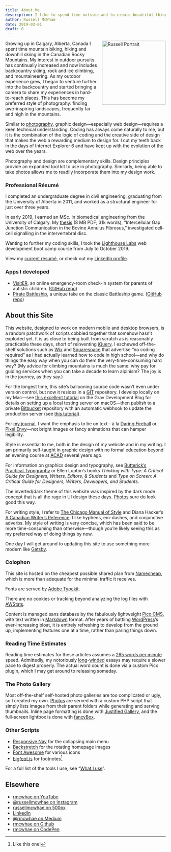 ```yaml
---
title: About Me
description: I like to spend time outside and to create beautiful things.
author: Russell McWhae
date: 2019-03-01
draft: 0
---
```


<img src="journal/assets/portraittransparent.png" alt="Russell Portrait" style="width: 200px; height: 200px; float: right; margin: 0 0 15px 15px;">Growing up in Calgary, Alberta, Canada I spent time mountain biking, hiking and downhill skiing in the Canadian Rocky Mountains. My interest in outdoor pursuits has continually increased and now includes backcountry skiing, rock and ice climbing, and mountaineering. As my outdoor experience grew, I began to venture further into the backcountry and started bringing a camera to share my experiences in hard-to-reach places. This has become my preferred style of photography: finding awe-inspiring landscapes, frequently far and high in the mountains.

Similar to [photography](/photography), graphic design—especially web design—requires a keen technical understanding. Coding has always come naturally to me, but it is the combination of the logic of coding and the creative side of design that makes the web a rewarding medium to design for. I cut my teeth back in the days of Internet Explorer 6 and have kept up with the evolution of the web over the years.

Photography and design are complementary skills. Design principles provide an expanded tool kit to use in photography. Similarly, being able to take photos allows me to readily incorporate them into my design work.

### Professional Résumé

I completed an undergraduate degree in civil engineering, graduating from the University of Alberta in 2011, and worked as a structural engineer for just over three years.

In early 2019, I earned an MSc. in biomedical engineering from the University of Calgary. My [thesis](/pdf/ucalgary_2019_mcwhae_russell.pdf) (8 MB PDF; 31k words), “Intercellular Gap Junction Communication in the Bovine Annulus Fibrosus,” investigated cell-cell signalling in the intervertebral disc.

Wanting to further my coding skills, I took the [Lighthouse Labs](https://www.lighthouselabs.ca) web development boot camp course from July to October 2019.

View my [current résumé](/pdf/mcwhae_russell_resume.pdf), or check out my [LinkedIn profile](https://www.linkedin.com/in/russellmcwhae/).

### Apps I developed

* [VisitER](https://visiter.herokuapp.com/), an online emergency-room check-in system for parents of autistic children. ([GitHub repo](https://github.com/hitony7/WaitTimes))
* [Pirate Battleship](http://battleship-lhl.herokuapp.com/), a unique take on the classic Battleship game. ([GitHub repo](https://github.com/rmcwhae/battleship))

## About this Site

This website, designed to work on modern mobile and desktop browsers, is a random patchwork of scripts cobbled together that somehow hasn’t exploded yet. It is as close to being built from scratch as is reasonably practicable these days, short of reinventing [jQuery](https://jquery.com). I eschewed off-the-shelf solutions such as [Wix](http://wix.com) and [Squarespace](http://squarespace.com) that advertise “no coding required” as I had actually learned how to code in high school—and why do things the easy way when you can do them the very-time-consuming hard way? (My advice for climbing mountains is much the same: why pay for guiding services when you can take a decade to learn alpinism? The joy is in the journey, as they say.)

For the longest time, this site’s ballooning source code wasn’t even under version control, but now it resides in a [GIT](https://git-scm.com) repository. I develop locally on my Mac—see [this excellent tutorial](https://getgrav.org/blog/macos-mojave-apache-multiple-php-versions) on the Grav Development Blog for details on setting up a local testing server on macOS—then publish to a private [Bitbucket](https://bitbucket.org/) repository with an automatic webhook to update the production server (see [this tutorial](https://getgrav.org/blog/developing-with-github-part-2)).

For [my journal](/journal), I want the emphasis to be on text—à la [Daring Fireball](https://daringfireball.net) or [Pixel Envy](https://pxlnv.com)—not bright images or fancy animations that can hamper legibility.

Style is essential to me, both in the design of my website and in my writing. I am primarily self-taught in graphic design with no formal education beyond an evening course at [ACAD](https://www.acad.ca) several years ago.

For information on graphics design and typography, see [Butterick’s Practical Typography](https://practicaltypography.com) or Ellen Lupton’s books _Thinking with Type: A Critical Guide for Designers, Writers, Editors, & Students_ and _Type on Screen: A Critical Guide for Designers, Writers, Developers, and Students_.

The inverted/dark theme of this website was inspired by the dark mode concept that is all the rage in UI design these days. [Photos](/photography) sure do look good this way.

For writing style, I refer to [The Chicago Manual of Style](https://www.chicagomanualofstyle.org/) and Diana Hacker’s [A Canadian Writer’s Reference](https://www.goodreads.com/book/show/888794.A_Canadian_Writer_s_Reference). I like hyphens, em-dashes, and conjunctive adverbs. My style of writing is very concise, which has been said to be more time-consuming than otherwise—though you’re likely seeing this as my preferred way of doing things by now.

One day I will get around to updating this site to use something more modern like [Gatsby](https://www.gatsbyjs.org/).

### Colophon

This site is hosted on the cheapest possible shared plan from [Namecheap](http://namecheap.com), which is more than adequate for the minimal traffic it receives.

Fonts are served by [Adobe Typekit](https://typekit.com).

There are no cookies or tracking beyond analyzing the log files with [AWStats](https://awstats.sourceforge.io).

Content is managed sans database by the fabulously lightweight [Pico CMS](http://picocms.org), with text written in [Markdown](https://daringfireball.net/projects/markdown/) format. After years of battling [WordPress](https://wordpress.org)’s ever-increasing bloat, it is entirely refreshing to develop from the ground up, implementing features one at a time, rather than paring things down.

### Reading Time Estimates

Reading time estimates for these articles assumes a [265 words per minute](https://help.medium.com/hc/en-us/articles/214991667-Read-time) speed. Admittedly, my notoriously [long](/journal/30-going-on-13)-[winded](/journal/faith) essays may require a slower pace to digest properly. The actual word count is done via a custom Pico plugin, which I may get around to releasing someday.

### The Photo Gallery

Most off-the-shelf self-hosted photo galleries are too complicated or ugly, so I created my own. [Photos](https://russellmcwhae.ca/photography) are served with a custom PHP script that simply lists images from their parent folders while generating and serving thumbnails. Inline page formatting is done with [Justified Gallery](https://miromannino.github.io/Justified-Gallery/), and the full-screen lightbox is done with [fancyBox](https://fancyapps.com/fancybox/3/).

### Other Scripts

- [Responsive Nav](http://responsive-nav.com) for the collapsing main menu
- [Backstretch](http://www.jquery-backstretch.com) for the rotating homepage images
- [Font Awesome](https://fontawesome.com) for various icons
- [bigfoot.js](http://bigfootjs.com) for footnotes[^1]

[^1]: Like this one!

For a full list of the tools I use, see “[What I use](/journal/uses)”.

## Elsewhere

- [rmcwhae on YouTube](https://www.youtube.com/user/rmcwhae)
- [@russellmcwhae on Instagram](https://www.instagram.com/russellmcwhae/)
- [russellmcwhae on 500px](https://500px.com/russellmcwhae)
- [LinkedIn](https://www.linkedin.com/in/rmcwhae/)
- [@rmcwhae on Medium](https://medium.com/@rmcwhae)
- [rmcwhae on Github](https://github.com/rmcwhae)
- [rmcwhae on CodePen](https://codepen.io/rmcwhae)
